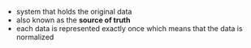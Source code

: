 - system that holds the original data 
- also known as the **source of truth** 
- each data is represented exactly once which means that the data is normalized